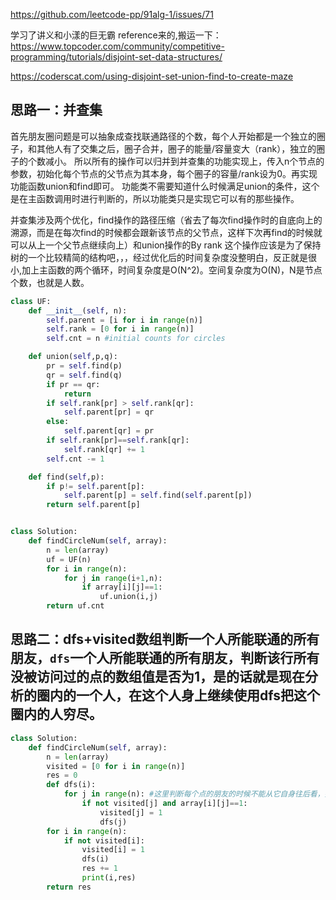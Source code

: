 https://github.com/leetcode-pp/91alg-1/issues/71

学习了讲义和小漾的巨无霸 reference来的,搬运一下：
https://www.topcoder.com/community/competitive-programming/tutorials/disjoint-set-data-structures/

https://coderscat.com/using-disjoint-set-union-find-to-create-maze
## 思路一：并查集
首先朋友圈问题是可以抽象成查找联通路径的个数，每个人开始都是一个独立的圈子，和其他人有了交集之后，圈子合并，圈子的能量/容量变大（rank），独立的圈子的个数减小。
所以所有的操作可以归并到并查集的功能实现上，传入n个节点的参数，初始化每个节点的父节点为其本身，每个圈子的容量/rank设为0。再实现功能函数union和find即可。
功能类不需要知道什么时候满足union的条件，这个是在主函数调用时进行判断的，所以功能类只是实现它可以有的那些操作。

并查集涉及两个优化，find操作的路径压缩（省去了每次find操作时的自底向上的溯源，而是在每次find的时候都会跟新该节点的父节点，这样下次再find的时候就可以从上一个父节点继续向上）和union操作的By rank
这个操作应该是为了保持树的一个比较精简的结构吧，，，经过优化后的时间复杂度没整明白，反正就是很小,加上主函数的两个循环，时间复杂度是O(N^2)。空间复杂度为O(N)，N是节点个数，也就是人数。
```python
class UF:
    def __init__(self, n):
        self.parent = [i for i in range(n)]
        self.rank = [0 for i in range(n)]
        self.cnt = n #initial counts for circles

    def union(self,p,q):
        pr = self.find(p)
        qr = self.find(q)
        if pr == qr:
            return
        if self.rank[pr] > self.rank[qr]:
            self.parent[pr] = qr
        else:
            self.parent[qr] = pr
        if self.rank[pr]==self.rank[qr]:
            self.rank[qr] += 1
        self.cnt -= 1

    def find(self,p):
        if p!= self.parent[p]:
            self.parent[p] = self.find(self.parent[p])
        return self.parent[p]


class Solution:
    def findCircleNum(self, array):
        n = len(array)
        uf = UF(n)
        for i in range(n):
            for j in range(i+1,n):
                if array[i][j]==1:
                    uf.union(i,j)
        return uf.cnt
```
## 思路二：dfs+visited数组判断一个人所能联通的所有朋友，`dfs`一个人所能联通的所有朋友，判断该行所有没被访问过的点的数组值是否为1，是的话就是现在分析的圈内的一个人，在这个人身上继续使用dfs把这个圈内的人穷尽。
```python
class Solution:
    def findCircleNum(self, array):
        n = len(array)
        visited = [0 for i in range(n)]
        res = 0
        def dfs(i):
            for j in range(n): #这里判断每个点的朋友的时候不能从它自身往后看，要兼顾整个朋友圈的人
                if not visited[j] and array[i][j]==1:
                    visited[j] = 1
                    dfs(j)
        for i in range(n):
            if not visited[i]:
                visited[i] = 1
                dfs(i)
                res += 1   
                print(i,res)     
        return res
```

